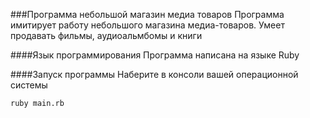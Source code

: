 ###Программа небольшой магазин медиа товаров
Программа имитирует работу небольшого магазина медиа-товаров. Умеет продавать фильмы, аудиоальмбомы и книги

####Язык программирования
Программа написана на языке Ruby

####Запуск программы
Наберите в консоли вашей операционной системы
```
ruby main.rb
```